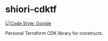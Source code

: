 # shiori-cdktf

[![Code Style: Google](https://img.shields.io/badge/code%20style-google-blueviolet.svg)](https://github.com/google/gts)

Personal Terraform CDK library for constructs.
